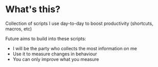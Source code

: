# What's this?

Collection of scripts I use day-to-day to boost productivity (shortcuts, macros, etc)

Future aims to build into these scripts:
- I will be the party who collects the most information on me
- Use it to measure changes in behaviour
- You can only improve what you measure
